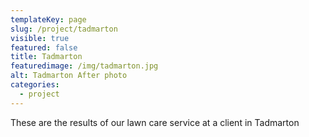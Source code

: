 ```yaml
---
templateKey: page
slug: /project/tadmarton
visible: true
featured: false
title: Tadmarton 
featuredimage: /img/tadmarton.jpg
alt: Tadmarton After photo
categories:
  - project
---
```

These are the results of our lawn care service at a client in Tadmarton
